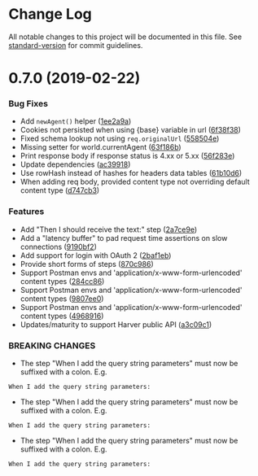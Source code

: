 # Change Log

All notable changes to this project will be documented in this file. See [standard-version](https://github.com/conventional-changelog/standard-version) for commit guidelines.

# 0.7.0 (2019-02-22)


### Bug Fixes

* Add `newAgent()` helper ([1ee2a9a](https://github.com/harver-bv/bat/commit/1ee2a9a))
* Cookies not persisted when using {base} variable in url ([6f38f38](https://github.com/harver-bv/bat/commit/6f38f38))
* Fixed schema lookup not using `req.originalUrl` ([558504e](https://github.com/harver-bv/bat/commit/558504e))
* Missing setter for world.currentAgent ([63f186b](https://github.com/harver-bv/bat/commit/63f186b))
* Print response body if response status is 4.xx or 5.xx ([56f283e](https://github.com/harver-bv/bat/commit/56f283e))
* Update dependencies ([ac39918](https://github.com/harver-bv/bat/commit/ac39918))
* Use rowHash instead of hashes for headers data tables ([61b10d6](https://github.com/harver-bv/bat/commit/61b10d6))
* When adding req body, provided content type not overriding default content type ([d747cb3](https://github.com/harver-bv/bat/commit/d747cb3))


### Features

* Add "Then I should receive the text:" step ([2a7ce9e](https://github.com/harver-bv/bat/commit/2a7ce9e))
* Add a "latency buffer" to pad request time assertions on slow connections ([9190bf2](https://github.com/harver-bv/bat/commit/9190bf2))
* Add support for login with OAuth 2 ([2baf1eb](https://github.com/harver-bv/bat/commit/2baf1eb))
* Provide short forms of steps ([870c986](https://github.com/harver-bv/bat/commit/870c986))
* Support Postman envs and 'application/x-www-form-urlencoded' content types ([284cc86](https://github.com/harver-bv/bat/commit/284cc86))
* Support Postman envs and 'application/x-www-form-urlencoded' content types ([9807ee0](https://github.com/harver-bv/bat/commit/9807ee0))
* Support Postman envs and 'application/x-www-form-urlencoded' content types ([4968916](https://github.com/harver-bv/bat/commit/4968916))
* Updates/maturity to support Harver public API ([a3c09c1](https://github.com/harver-bv/bat/commit/a3c09c1))


### BREAKING CHANGES

* The step "When I add the query string parameters" must now be
suffixed with a colon. E.g.

`When I add the query string parameters:`
* The step "When I add the query string parameters" must now be
suffixed with a colon. E.g.

`When I add the query string parameters:`
* The step "When I add the query string parameters" must now be
suffixed with a colon. E.g.

`When I add the query string parameters:`
